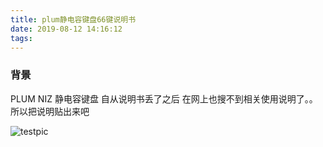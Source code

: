 ```yaml
---
title: plum静电容键盘66键说明书
date: 2019-08-12 14:16:12
tags:
---
```


### 背景
PLUM NIZ 静电容键盘
自从说明书丢了之后
在网上也搜不到相关使用说明了。。
所以把说明贴出来吧

<!-- more -->

![testpic](https://gcc-pic.oss-cn-hangzhou.aliyuncs.com/my-blog-pics/pages.png)